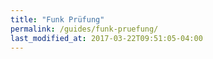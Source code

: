 ```yaml
---
title: "Funk Prüfung"
permalink: /guides/funk-pruefung/
last_modified_at: 2017-03-22T09:51:05-04:00
---
```

